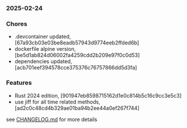 ### 2025-02-24

### Chores
+ .devcontainer updated, [67a93cb03e03be8eadb57943d9774eeb2ffded6b]
+ dockerfile alpine version, [be5d1ab824d06002fa4259cdd2b209e97f0c0d53]
+ dependencies updated, [acb701eef394578cce375376c76757866dd5d3fa]

### Features
+ Rust 2024 edition, [901947eb8598715162d1e0c814b5c16c9cc3e5c3]
+ use jiff for all time related methods, [ad2c0c48cd4b329ae01ba94b2ee44a0ef267f744]

see <a href='https://github.com/mrjackwills/belugasnooze_pi/blob/main/CHANGELOG.md'>CHANGELOG.md</a> for more details
